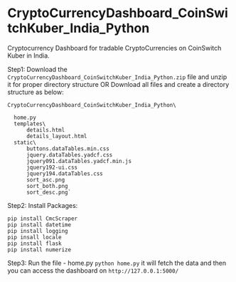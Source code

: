 # CryptoCurrencyDashboard_CoinSwitchKuber_India_Python
Cryptocurrency Dashboard for tradable CryptoCurrencies on CoinSwitch Kuber in India.

Step1: Download the `CryptoCurrencyDashboard_CoinSwitchKuber_India_Python.zip` file and unzip it for proper directory structure
OR
Download all files and create a directory structure as below:

`CryptoCurrencyDashboard_CoinSwitchKuber_India_Python\`

      home.py
      templates\
          details.html
          details_layout.html
      static\
          buttons.dataTables.min.css
          jquery.dataTables.yadcf.css
          jquery091.dataTables.yadcf.min.js
          jquery192-ui.css
          jquery194.dataTables.css
          sort_asc.png
          sort_both.png
          sort_desc.png`
          
Step2: Install Packages:

    pip install CmcScraper
    pip install datetime
    pip install logging
    pip insall locale
    pip install flask
    pip install numerize
          
Step3: Run the file - home.py
      `python home.py`
      it will fetch the data and then you can access the dashboard on `http://127.0.0.1:5000/`

